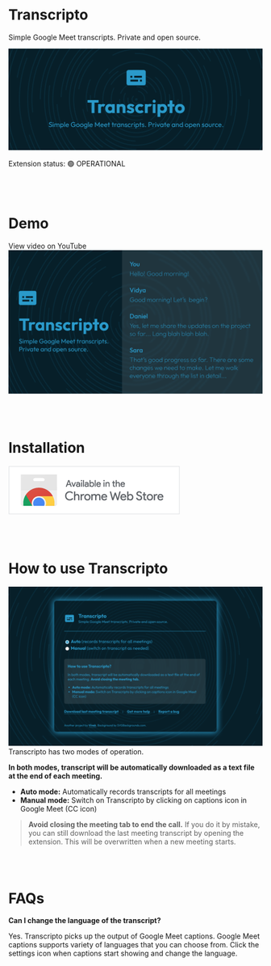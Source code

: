 # Transcripto
Simple Google Meet transcripts. Private and open source.

![marquee-large](/assets/marquee-large.png)

Extension status: 🟢 OPERATIONAL

<br />
<br />



# Demo
View video on YouTube
![youtube-thumbnail](/assets/youtube-thumbnail.png)


<br />
<br />


# Installation
![chrome-webstore-banner](/assets/chrome-webstore-banner.png)


<br />
<br />

# How to use Transcripto
![screenshot-2](/assets/screenshot-2.png)
Transcripto has two modes of operation.

**In both modes, transcript will be automatically downloaded as a text file at the end of each meeting.**

- **Auto mode:** Automatically records transcripts for all meetings
- **Manual mode:** Switch on Transcripto by clicking on captions icon in Google Meet (CC icon)


> **Avoid closing the meeting tab to end the call.** If you do it by mistake, you can still download the last meeting transcript by opening the extension. This will be overwritten when a new meeting starts.


<br />
<br />


# FAQs

**Can I change the language of the transcript?**

Yes. Transcripto picks up the output of Google Meet captions. Google Meet captions supports variety of languages that you can choose from. Click the settings icon when captions start showing and change the language.






